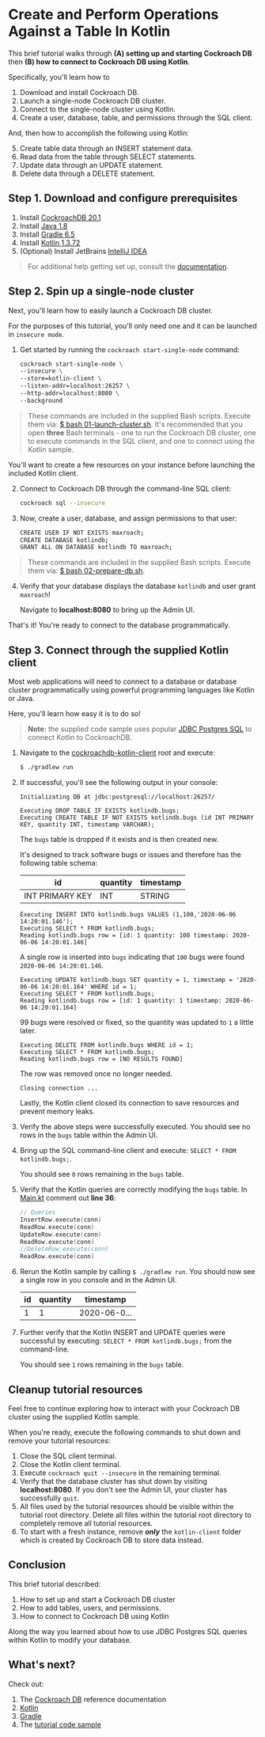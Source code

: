 # Create and Perform Operations Against a Table In Kotlin

This brief tutorial walks through **(A) setting up and starting Cockroach DB** then **(B) how to connect to Cockroach DB using Kotlin**.

Specifically, you'll learn how to

1. Download and install Cockroach DB.
1. Launch a single-node Cockroach DB cluster.
1. Connect to the single-node cluster using Kotlin.
1. Create a user, database, table, and permissions through the SQL client.

And, then how to accomplish the following using Kotlin:

5. Create table data through an INSERT statement data.
1. Read data from the table through SELECT statements.
1. Update data through an UPDATE statement.
1. Delete data through a DELETE statement.

## Step 1. Download and configure prerequisites

1. Install [CockroachDB 20.1](https://www.cockroachlabs.com/docs/stable/install-cockroachdb-mac.html)
1. Install [Java 1.8](https://www.oracle.com/java/technologies/javase-jre8-downloads.html)
1. Install [Gradle 6.5](https://gradle.org/)
1. Install [Kotlin 1.3.72](https://kotlinlang.org/)
1. (Optional) Install JetBrains [IntelliJ IDEA](https://kotlinlang.org/docs/tutorials/getting-started.html)

> For additional help getting set up, consult the [documentation](https://www.cockroachlabs.com/docs/stable/).


## Step 2. Spin up a single-node cluster

Next, you'll learn how to easily launch a Cockroach DB cluster. 

For the purposes of this tutorial, you'll only need one and it can be launched in `insecure mode`.

1. Get started by running the `cockroach start-single-node` command:

    ```bash
    cockroach start-single-node \
    --insecure \
    --store=kotlin-client \
    --listen-addr=localhost:26257 \
    --http-addr=localhost:8080 \
    --background
    ```

> These commands are included in the supplied Bash scripts. Execute them via: [$ bash 01-launch-cluster.sh](./01-launch-cluster.sh).
> It's recommended that you open **three** Bash terminals - one to run the Cockroach DB cluster, one to execute commands in the SQL client, and one to connect using the Kotlin sample.

You'll want to create a few resources on your instance before launching the included Kotlin client.

2. Connect to Cockroach DB through the command-line SQL client:

    ```bash
    cockroach sql --insecure
    ```

3. Now, create a user, database, and assign permissions to that user:

    ```bash
    CREATE USER IF NOT EXISTS maxroach; 
    CREATE DATABASE kotlindb;
    GRANT ALL ON DATABASE kotlindb TO maxroach;
    ```

> These commands are included in the supplied Bash scripts. Execute them via: [$ bash 02-prepare-db.sh](./02-prepare-db.sh).

4. Verify that your database displays the database `kotlindb` and user grant `maxroach`!

    Navigate to **localhost:8080** to bring up the Admin UI.

That's it! You're ready to connect to the database programmatically.

## Step 3. Connect through the supplied Kotlin client

Most web applications will need to connect to a database or database cluster programmatically using powerful programming languages like Kotlin or Java.

Here, you'll learn how easy it is to do so!

> **Note:** the supplied code sample uses popular [JDBC Postgres SQL](https://jdbc.postgresql.org/) to connect Kotlin to CockroachDB.

1. Navigate to the [cockroachdb-kotlin-client](./cockroachdb-kotlin-client) root and execute:

    ```bash
    $ ./gradlew run
    ```

1. If successful, you'll see the following output in your console:

    ```plaintext
    Initializating DB at jdbc:postgresql://localhost:26257/

    Executing DROP TABLE IF EXISTS kotlindb.bugs;   
    Executing CREATE TABLE IF NOT EXISTS kotlindb.bugs (id INT PRIMARY KEY, quantity INT, timestamp VARCHAR);
    ```
    
    The `bugs` table is dropped if it exists and is then created new.

    It's designed to track software bugs or issues  and therefore has the following table schema:

    | id  | quantity  | timestamp  |
    |---|---|---|
    | INT PRIMARY KEY  | INT  | STRING  |

    ```plaintext
    Executing INSERT INTO kotlindb.bugs VALUES (1,100,'2020-06-06 14:20:01.146');
    Executing SELECT * FROM kotlindb.bugs;
    Reading kotlindb.bugs row = [id: 1 quantity: 100 timestamp: 2020-06-06 14:20:01.146]
    ```
    A single row is inserted into `bugs` indicating that `100` bugs were found `2020-06-06 14:20:01.146`.

    ```plaintext
    Executing UPDATE kotlindb.bugs SET quantity = 1, timestamp = '2020-06-06 14:20:01.164' WHERE id = 1;
    Executing SELECT * FROM kotlindb.bugs;
    Reading kotlindb.bugs row = [id: 1 quantity: 1 timestamp: 2020-06-06 14:20:01.164]
    ```
    99 bugs were resolved or fixed, so the quantity was updated to `1` a little later.

    ```plaintext
    Executing DELETE FROM kotlindb.bugs WHERE id = 1;
    Executing SELECT * FROM kotlindb.bugs;
    Reading kotlindb.bugs row = [NO RESULTS FOUND]
    ```
    The row was removed once no longer needed.

    ```plaintext
    Closing connection ...
    ```

    Lastly, the Kotlin client closed its connection to save resources and prevent memory leaks.

1. Verify the above steps were successfully executed. You should see no rows in the `bugs` table within the Admin UI.

1. Bring up the SQL command-line client and execute: `SELECT * FROM kotlindb.bugs;`. 

    You should see `0` rows remaining in the `bugs` table.

1. Verify that the Kotlin queries are correctly modifying the `bugs` table. In [Main.kt](./cockroachdb-kotlin-client/src/main/kotlin/com/cockroachlabs/client/Main.kt) comment out **line 36**:   

    ```kotlin
    // Queries
    InsertRow.execute(conn)
    ReadRow.execute(conn)
    UpdateRow.execute(conn)
    ReadRow.execute(conn)
    //DeleteRow.execute(conn)
    ReadRow.execute(conn)
    ```

1. Rerun the Kotlin sample by calling `$ ./gradlew run`. You should now see a single row in you console and in the Admin UI.

    | id  | quantity  | timestamp  |
    |---|---|---|
    | 1  | 1  | 2020-06-0... |

1. Further verify that the Kotlin INSERT and UPDATE queries were successful by executing: `SELECT * FROM kotlindb.bugs;` from the command-line. 

    You should see `1` rows remaining in the `bugs` table.

## Cleanup tutorial resources

Feel free to continue exploring how to interact with your Cockroach DB cluster using the supplied Kotlin sample.

When you're ready, execute the following commands to shut down and remove your tutorial resources:

1. Close the SQL client terminal.
1. Close the Kotlin client terminal.
1. Execute `cockroach quit --insecure` in the remaining terminal.
1. Verify that the database cluster has shut down by visiting **localhost:8080**. If you don't see the Admin UI, your cluster has successfully `quit`.
1. All files used by the tutorial resources should be visible within the tutorial root directory. Delete all files within the tutorial root directory to completely remove all tutorial resources.
1. To start with a fresh instance, remove ***only*** the `kotlin-client` folder which is created by Cockroach DB to store data instead.

## Conclusion

This brief tutorial described:

1. How to set up and start a Cockroach DB cluster
1. How to add tables, users, and permissions.
2. How to connect to Cockroach DB using Kotlin

Along the way you learned about how to use JDBC Postgres SQL queries within Kotlin to modify your database.

## What's next?

Check out:

1. The [Cockroach DB](https://www.cockroachlabs.com/docs/stable/) reference documentation
1. [Kotlin](https://kotlinlang.org/)
1. [Gradle](https://gradle.org/)
1. The [tutorial code sample](https://github.com/Thoughtscript/cockroachdb-kotlin-client)

